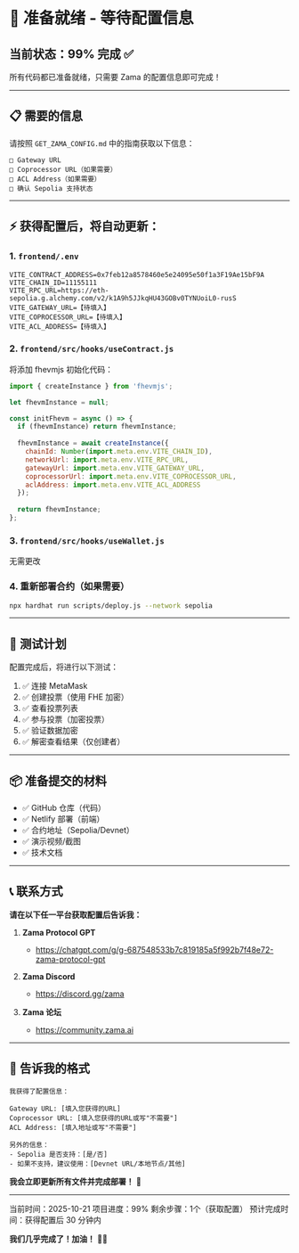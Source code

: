 # 🎯 准备就绪 - 等待配置信息

## 当前状态：99% 完成 ✅

所有代码都已准备就绪，只需要 Zama 的配置信息即可完成！

---

## 📋 需要的信息

请按照 `GET_ZAMA_CONFIG.md` 中的指南获取以下信息：

```
□ Gateway URL
□ Coprocessor URL（如果需要）
□ ACL Address（如果需要）
□ 确认 Sepolia 支持状态
```

---

## ⚡ 获得配置后，将自动更新：

### 1. `frontend/.env`
```env
VITE_CONTRACT_ADDRESS=0x7feb12a8578460e5e24095e50f1a3F19Ae15bF9A
VITE_CHAIN_ID=11155111
VITE_RPC_URL=https://eth-sepolia.g.alchemy.com/v2/k1A9h5JJkqHU43GOBv0TYNUoiL0-rusS
VITE_GATEWAY_URL=【待填入】
VITE_COPROCESSOR_URL=【待填入】
VITE_ACL_ADDRESS=【待填入】
```

### 2. `frontend/src/hooks/useContract.js`
将添加 fhevmjs 初始化代码：

```javascript
import { createInstance } from 'fhevmjs';

let fhevmInstance = null;

const initFhevm = async () => {
  if (fhevmInstance) return fhevmInstance;
  
  fhevmInstance = await createInstance({
    chainId: Number(import.meta.env.VITE_CHAIN_ID),
    networkUrl: import.meta.env.VITE_RPC_URL,
    gatewayUrl: import.meta.env.VITE_GATEWAY_URL,
    coprocessorUrl: import.meta.env.VITE_COPROCESSOR_URL,
    aclAddress: import.meta.env.VITE_ACL_ADDRESS
  });
  
  return fhevmInstance;
};
```

### 3. `frontend/src/hooks/useWallet.js`
无需更改

### 4. 重新部署合约（如果需要）
```bash
npx hardhat run scripts/deploy.js --network sepolia
```

---

## 🧪 测试计划

配置完成后，将进行以下测试：

1. ✅ 连接 MetaMask
2. ✅ 创建投票（使用 FHE 加密）
3. ✅ 查看投票列表
4. ✅ 参与投票（加密投票）
5. ✅ 验证数据加密
6. ✅ 解密查看结果（仅创建者）

---

## 📦 准备提交的材料

- ✅ GitHub 仓库（代码）
- ✅ Netlify 部署（前端）
- ✅ 合约地址（Sepolia/Devnet）
- ✅ 演示视频/截图
- ✅ 技术文档

---

## 📞 联系方式

**请在以下任一平台获取配置后告诉我：**

1. **Zama Protocol GPT**
   - https://chatgpt.com/g/g-687548533b7c819185a5f992b7f48e72-zama-protocol-gpt

2. **Zama Discord**
   - https://discord.gg/zama

3. **Zama 论坛**
   - https://community.zama.ai

---

## 💬 告诉我的格式

```
我获得了配置信息：

Gateway URL: [填入您获得的URL]
Coprocessor URL: [填入您获得的URL或写"不需要"]
ACL Address: [填入地址或写"不需要"]

另外的信息：
- Sepolia 是否支持：[是/否]
- 如果不支持，建议使用：[Devnet URL/本地节点/其他]
```

**我会立即更新所有文件并完成部署！** 🚀

---

当前时间：2025-10-21
项目进度：99%
剩余步骤：1个（获取配置）
预计完成时间：获得配置后 30 分钟内

**我们几乎完成了！加油！** 💪🎉


